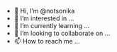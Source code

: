 - 👋 Hi, I’m @notsonika
- 👀 I’m interested in ...
- 🌱 I’m currently learning ...
- 💞️ I’m looking to collaborate on ...
- 📫 How to reach me ...

<!---
notsonika/notsonika is a ✨ special ✨ repository because its `README.md` (this file) appears on your GitHub profile.
You can click the Preview link to take a look at your changes.
--->
